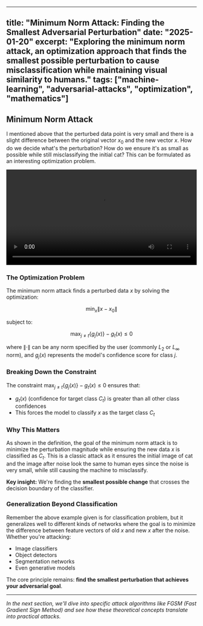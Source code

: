 
---
title: "Minimum Norm Attack: Finding the Smallest Adversarial Perturbation"
date: "2025-01-20"
excerpt: "Exploring the minimum norm attack, an optimization approach that finds the smallest possible perturbation to cause misclassification while maintaining visual similarity to humans."
tags: ["machine-learning", "adversarial-attacks", "optimization", "mathematics"]
---

## Minimum Norm Attack

I mentioned above that the perturbed data point is very small and there is a slight difference between the original vector $x_0$ and the new vector $x$. How do we decide what's the perturbation? How do we ensure it's as small as possible while still misclassifying the initial cat? This can be formulated as an interesting optimization problem.


<video width="100%" controls>
  <source src="../videos/media/videos/min_norm/min_norm.mp4" type="video/mp4">
  Your browser does not support the video tag.
</video>

### The Optimization Problem

The minimum norm attack finds a perturbed data $x$ by solving the optimization:

$$\min_{x} \|x - x_0\|$$

subject to:

$$\max_{j \neq t} \{g_j(x)\} - g_t(x) \leq 0$$

where $\|\cdot\|$ can be any norm specified by the user (commonly $L_2$ or $L_\infty$ norm), and $g_j(x)$ represents the model's confidence score for class $j$.

### Breaking Down the Constraint

The constraint $\max_{j \neq t} \{g_j(x)\} - g_t(x) \leq 0$ ensures that:
- $g_t(x)$ (confidence for target class $C_t$) is greater than all other class confidences
- This forces the model to classify $x$ as the target class $C_t$


### Why This Matters

As shown in the definition, the goal of the minimum norm attack is to minimize the perturbation magnitude while ensuring the new data $x$ is classified as $C_t$. This is a classic attack as it ensures the initial image of cat and the image after noise look the same to human eyes since the noise is very small, while still causing the machine to misclassify.

**Key insight:** We're finding the **smallest possible change** that crosses the decision boundary of the classifier.


### Generalization Beyond Classification

Remember the above example given is for classification problem, but it generalizes well to different kinds of networks where the goal is to minimize the difference between feature vectors of old $x$ and new $x$ after the noise. Whether you're attacking:
- Image classifiers
- Object detectors
- Segmentation networks
- Even generative models

The core principle remains: **find the smallest perturbation that achieves your adversarial goal**.

---

*In the next section, we'll dive into specific attack algorithms like FGSM (Fast Gradient Sign Method) and see how these theoretical concepts translate into practical attacks.*